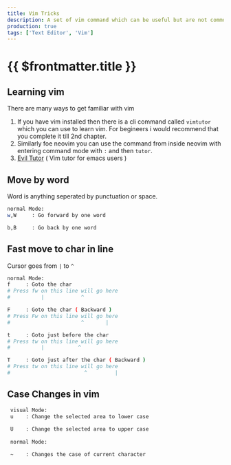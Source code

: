 ```yaml
---
title: Vim Tricks
description: A set of vim command which can be useful but are not commonly found
production: true
tags: ['Text Editor', 'Vim']
---
```


# {{ $frontmatter.title }}
## Learning vim
There are many ways to get familiar with vim
1. If you have vim installed then there is a cli command called `vimtutor` which you can use to learn vim.
   For begineers i would recommend that you complete it till 2nd chapter.
2. Similarly foe neovim you can use the command from inside neovim with entering command mode with `:` and then `tutor`.
3. [Evil Tutor](/guide/Emacs/GettingStarted.md) ( Vim tutor for emacs users )

## Move by word
Word is anything seperated by punctuation or space.
```sh
normal Mode:
w,W     : Go forward by one word

b,B     : Go back by one word
```

## Fast move to char in line
Cursor goes from `|` to `^`
```sh
normal Mode:
f     : Goto the char
# Press fw on this line will go here
#          |            ^

F     : Goto the char ( Backward )
# Press Fw on this line will go here
#                       ^       |

t     : Goto just before the char
# Press tw on this line will go here
#          |           ^

T     : Goto just after the char ( Backward )
# Press tw on this line will go here
#                        ^         |
```

## Case Changes in vim
```sh
 visual Mode:
 u    : Change the selected area to lower case
 
 U    : Change the selected area to upper case
 
 normal Mode:

 ~    : Changes the case of current character
```
